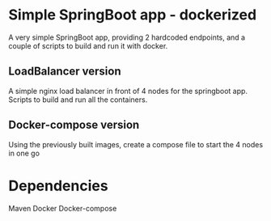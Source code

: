 # Simple SpringBoot app - dockerized

A very simple SpringBoot app, providing 2 hardcoded endpoints, and a couple of scripts to build and run it with docker.

## LoadBalancer version

A simple nginx load balancer in front of 4 nodes for the springboot app.
Scripts to build and run all the containers.


## Docker-compose version
Using the previously built images, create a compose file to start the 4 nodes in one go

# Dependencies

Maven
Docker
Docker-compose
